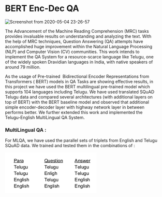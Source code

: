 # BERT Enc-Dec QA
![Screenshot from 2020-05-04 23-26-57](https://user-images.githubusercontent.com/36505756/80998917-61159e00-8e61-11ea-9dc0-ca21e66094dc.png)

The Advancement of the Machine Reading Comprehension (MRC) tasks provides
invaluable results on understanding and analyzing the text. With the help of MRC
techniques, Question Answering (QA) attempts have accomplished huge improvement
within the Natural Language Processing (NLP) and Computer Vision (CV) communities. This
work intends to implement the QA System for a resource-scarce language like Telugu, one
of the widely spoken Dravidian languages in India, with native speakers of around 79 million.

As the usage of Pre-trained ​ Bidirectional Encoder Representations from Transformers
(​ BERT) models in QA Tasks are showing effective results, in this project we have used the
BERT multilingual pre-trained model which supports 104 languages including Telugu. We
have used translated SQuAD Telugu data and compared several architectures (with
additional layers on top of BERT) with the BERT baseline model and observed that
additional simple encoder-decoder layer with highway network layer in between performs
better. We further extended this work and implemented the Telugu-English MultiLingual QA
System.


### MultiLingual QA :
For MLQA, we have used the parallel sets of triplets from English and Telugu
SQuAD data. We trained and tested them in the combinations of :

![mlqa](mlqa.png)
